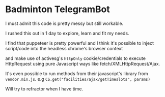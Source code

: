 # Badminton TelegramBot

I must admit this code is pretty messy but still workable.

I rushed this out in 1 day to explore, learn and fit my needs.

I find that puppeteer is pretty powerful and I think it's possible to inject script/code into the headless chrome's browser context

and make use of activesg's `httpOnly` cookie/credentials to execute HttpRequest using pure Javascript ways like fetch/XMLHttpRequest/Ajax.

It's even possible to run methods from their javascript's library from `vendor.min.js`. e.g `CS.get("facilities/ajax/getTimeslots", params)`

Will try to refractor when I have time.

